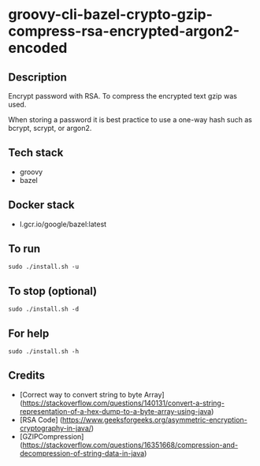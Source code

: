 # groovy-cli-bazel-crypto-gzip-compress-rsa-encrypted-argon2-encoded

## Description
Encrypt password with RSA.
To compress the encrypted text gzip was used.

When storing a password it is best practice
to use a one-way hash such as bcrypt, scrypt,
or argon2.

## Tech stack
- groovy
- bazel

## Docker stack
- l.gcr.io/google/bazel:latest

## To run
`sudo ./install.sh -u`

## To stop (optional)
`sudo ./install.sh -d`

## For help
`sudo ./install.sh -h`

## Credits
- [Correct way to convert string to byte Array] (https://stackoverflow.com/questions/140131/convert-a-string-representation-of-a-hex-dump-to-a-byte-array-using-java)
- [RSA Code] (https://www.geeksforgeeks.org/asymmetric-encryption-cryptography-in-java/)
- [GZIPCompression] (https://stackoverflow.com/questions/16351668/compression-and-decompression-of-string-data-in-java)
